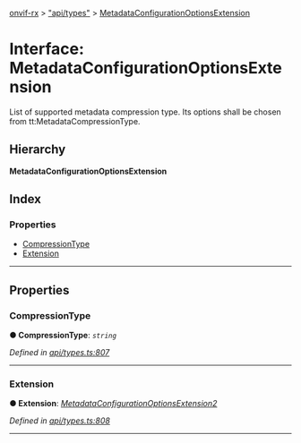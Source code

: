[onvif-rx](../README.md) > ["api/types"](../modules/_api_types_.md) > [MetadataConfigurationOptionsExtension](../interfaces/_api_types_.metadataconfigurationoptionsextension.md)

# Interface: MetadataConfigurationOptionsExtension

List of supported metadata compression type. Its options shall be chosen from tt:MetadataCompressionType.

## Hierarchy

**MetadataConfigurationOptionsExtension**

## Index

### Properties

* [CompressionType](_api_types_.metadataconfigurationoptionsextension.md#compressiontype)
* [Extension](_api_types_.metadataconfigurationoptionsextension.md#extension)

---

## Properties

<a id="compressiontype"></a>

###  CompressionType

**● CompressionType**: *`string`*

*Defined in [api/types.ts:807](https://github.com/patrickmichalina/onvif-rx/blob/1596479/src/api/types.ts#L807)*

___
<a id="extension"></a>

###  Extension

**● Extension**: *[MetadataConfigurationOptionsExtension2](_api_types_.metadataconfigurationoptionsextension2.md)*

*Defined in [api/types.ts:808](https://github.com/patrickmichalina/onvif-rx/blob/1596479/src/api/types.ts#L808)*

___

